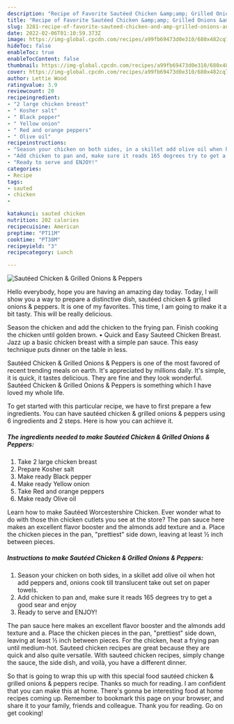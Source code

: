 ```yaml
---
description: "Recipe of Favorite Sautéed Chicken &amp;amp; Grilled Onions &amp;amp; Peppers"
title: "Recipe of Favorite Sautéed Chicken &amp;amp; Grilled Onions &amp;amp; Peppers"
slug: 3281-recipe-of-favorite-sauteed-chicken-and-amp-grilled-onions-and-amp-peppers
date: 2022-02-06T01:10:59.373Z
image: https://img-global.cpcdn.com/recipes/a99fb69473d0e310/680x482cq70/sauteed-chicken-grilled-onions-peppers-recipe-main-photo.jpg
hideToc: false
enableToc: true
enableTocContent: false
thumbnail: https://img-global.cpcdn.com/recipes/a99fb69473d0e310/680x482cq70/sauteed-chicken-grilled-onions-peppers-recipe-main-photo.jpg
cover: https://img-global.cpcdn.com/recipes/a99fb69473d0e310/680x482cq70/sauteed-chicken-grilled-onions-peppers-recipe-main-photo.jpg
author: Lettie Wood
ratingvalue: 3.9
reviewcount: 20
recipeingredient:
- "2 large chicken breast"
- " Kosher salt"
- " Black pepper"
- " Yellow onion"
- " Red and orange peppers"
- " Olive oil"
recipeinstructions:
- "Season your chicken on both sides, in a skillet add olive oil when hot add peppers and, onions cook till translucent take out set on paper towels."
- "Add chicken to pan and, make sure it reads 165 degrees try to get a good sear and enjoy"
- "Ready to serve and ENJOY!"
categories:
- Recipe
tags:
- sauted
- chicken
- 

katakunci: sauted chicken  
nutrition: 202 calories
recipecuisine: American
preptime: "PT11M"
cooktime: "PT38M"
recipeyield: "3"
recipecategory: Lunch

---
```



![Sautéed Chicken &amp; Grilled Onions &amp; Peppers](https://img-global.cpcdn.com/recipes/a99fb69473d0e310/680x482cq70/sauteed-chicken-grilled-onions-peppers-recipe-main-photo.jpg)

Hello everybody, hope you are having an amazing day today. Today, I will show you a way to prepare a distinctive dish, sautéed chicken &amp; grilled onions &amp; peppers. It is one of my favorites. This time, I am going to make it a bit tasty. This will be really delicious.

Season the chicken and add the chicken to the frying pan. Finish cooking the chicken until golden brown. • Quick and Easy Sauteed Chicken Breast. Jazz up a basic chicken breast with a simple pan sauce. This easy technique puts dinner on the table in less.

Sautéed Chicken &amp; Grilled Onions &amp; Peppers is one of the most favored of recent trending meals on earth. It's appreciated by millions daily. It's simple, it is quick, it tastes delicious. They are fine and they look wonderful. Sautéed Chicken &amp; Grilled Onions &amp; Peppers is something which I have loved my whole life.


To get started with this particular recipe, we have to first prepare a few ingredients. You can have sautéed chicken &amp; grilled onions &amp; peppers using 6 ingredients and 2 steps. Here is how you can achieve it.

<!--inarticleads1-->

##### The ingredients needed to make Sautéed Chicken &amp; Grilled Onions &amp; Peppers:

1. Take 2 large chicken breast
1. Prepare  Kosher salt
1. Make ready  Black pepper
1. Make ready  Yellow onion
1. Take  Red and orange peppers
1. Make ready  Olive oil


Learn how to make Sautéed Worcestershire Chicken. Ever wonder what to do with those thin chicken cutlets you see at the store? The pan sauce here makes an excellent flavor booster and the almonds add texture and a. Place the chicken pieces in the pan, &#34;prettiest&#34; side down, leaving at least ½ inch between pieces. 

<!--inarticleads2-->

##### Instructions to make Sautéed Chicken &amp; Grilled Onions &amp; Peppers:

1. Season your chicken on both sides, in a skillet add olive oil when hot add peppers and, onions cook till translucent take out set on paper towels.
1. Add chicken to pan and, make sure it reads 165 degrees try to get a good sear and enjoy
1. Ready to serve and ENJOY!

The pan sauce here makes an excellent flavor booster and the almonds add texture and a. Place the chicken pieces in the pan, &#34;prettiest&#34; side down, leaving at least ½ inch between pieces. For the chicken, heat a frying pan until medium-hot. Sauteed chicken recipes are great because they are quick and also quite versatile. With sauteed chicken recipes, simply change the sauce, the side dish, and voilà, you have a different dinner. 

So that is going to wrap this up with this special food sautéed chicken &amp; grilled onions &amp; peppers recipe. Thanks so much for reading. I am confident that you can make this at home. There's gonna be interesting food at home recipes coming up. Remember to bookmark this page on your browser, and share it to your family, friends and colleague. Thank you for reading. Go on get cooking!
